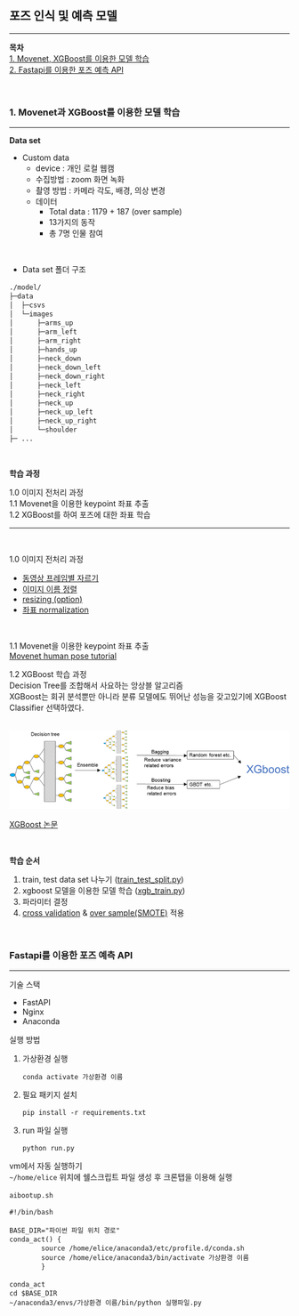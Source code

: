 ## 포즈 인식 및 예측 모델
---
**목차**  
[1. Movenet, XGBoost를 이용한 모델 학습](#1-movenet과-xgboost를-이용한-모델-학습)  
[2. Fastapi를 이용한 포즈 예측 API](#fastapi를-이용한-포즈-예측-api)   
   
</br>

### 1. Movenet과 XGBoost를 이용한 모델 학습
---
**Data set**  
- Custom data
    - device : 개인 로컬 웹캠
    - 수집방법 : zoom 화면 녹화
    - 촬영 방법 : 카메라 각도, 배경, 의상 변경
    - 데이터 
        - Total data : 1179 + 187 (over sample)
        - 13가지의 동작
        - 총 7명 인물 참여   

</br>

- Data set 폴더 구조
```
./model/
├─data
│  ├─csvs
│  └─images
│      ├─arms_up
│      ├─arm_left
│      ├─arm_right
│      ├─hands_up
│      ├─neck_down
│      ├─neck_down_left
│      ├─neck_down_right
│      ├─neck_left
│      ├─neck_right
│      ├─neck_up
│      ├─neck_up_left
│      ├─neck_up_right
│      └─shoulder
├─ ...
```
</br>

**학습 과정**  

1.0 이미지 전처리 과정  
1.1 Movenet을 이용한 keypoint 좌표 추출   
1.2 XGBoost를 하여 포즈에 대한 좌표 학습

---
</br>

1.0 이미지 전처리 과정
- [동영상 프레임별 자르기](./model/utils/video_cap.py)
- [이미지 이름 정렬](./model/utils/sort_files.py)
- [resizing (option)](./model/utils/resizer.py)   
- [좌표 normalization](./model/Scripts/kpts_normalization.ipynb)

</br>


1.1 Movenet을 이용한 keypoint 좌표 추출  
[Movenet human pose tutorial](https://www.tensorflow.org/hub/tutorials/movenet)  

1.2 XGBoost 학습 과정   
Decision Tree를 조합해서 사요하는 앙상블 알고리즘  
XGBoost는 회귀 분석뿐만 아니라 분류 모델에도 뛰어난 성능을 갖고있기에 XGBoost Classifier 선택하였다.  
</br>

![XGBoost](./xgboost%20model.png)

[XGBoost 논문](https://arxiv.org/pdf/1603.02754.pdf)


</br>

**학습 순서**  
1. train, test data set 나누기 ([train_test_split.py](./model/train_test_split.py))  
2. xgboost 모델을 이용한 모델 학습 ([xgb_train.py](./model/train_xgb.py))  
3. 파라미터 결정
4. [cross validation]() & [over sample(SMOTE)](./model/Scripts/over_sampling.ipynb) 적용

</br>

### Fastapi를 이용한 포즈 예측 API
---
기술 스택
- FastAPI
- Nginx
- Anaconda

실행 방법
1. 가상환경 실행  

    ```
    conda activate 가상환경 이름
    ```
2. 필요 패키지 설치  

    ```
    pip install -r requirements.txt
    ```
2. run 파일 실행  

    ```
    python run.py
    ```

vm에서 자동 실행하기  
`~/home/elice` 위치에 쉘스크립트 파일 생성 후 크론탭을 이용해 실행

`aibootup.sh`  
```
#!/bin/bash

BASE_DIR="파이썬 파일 위치 경로"
conda_act() {
        source /home/elice/anaconda3/etc/profile.d/conda.sh
        source /home/elice/anaconda3/bin/activate 가상환경 이름
        }

conda_act
cd $BASE_DIR
~/anaconda3/envs/가상환경 이름/bin/python 실행파일.py
```

